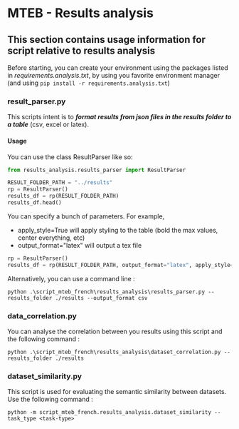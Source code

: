 # MTEB - Results analysis

## This section contains usage information for script relative to results analysis

Before starting, you can create your environment using the packages listed in *requirements.analysis.txt*, by using you favorite environment manager (and using ``pip install -r requirements.analysis.txt``)

### result_parser.py

This scripts intent is to ***format results from json files in the results folder to a table*** (csv, excel or latex).

#### Usage

You can use the class ResultParser like so:

```py
from results_analysis.results_parser import ResultParser

RESULT_FOLDER_PATH = "../results"
rp = ResultParser()
results_df = rp(RESULT_FOLDER_PATH)
results_df.head()
```

You can specify a bunch of parameters. For example,
- apply_style=True will apply styling to the table (bold the max values, center everything, etc)
- output_format="latex" will output a tex file

```py
rp = ResultParser()
results_df = rp(RESULT_FOLDER_PATH, output_format="latex", apply_style=True)
```

Alternatively, you can use a command line :
```
python .\script_mteb_french\results_analysis\results_parser.py --results_folder ./results --output_format csv
```


### data_correlation.py

You can analyse the correlation between you results using this script and the following command : 
```
python .\script_mteb_french\results_analysis\dataset_correlation.py --results_folder ./results
```

### dataset_similarity.py

This script is used for evaluating the semantic similarity between datasets. Use the following command :
```
python -m script_mteb_french.results_analysis.dataset_similarity --task_type <task-type>

```

